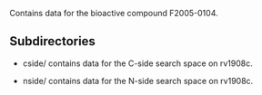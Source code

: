 Contains data for the bioactive compound F2005-0104.

## Subdirectories

- cside/ contains data for the C-side search space on rv1908c.

- nside/ contains data for the N-side search space on rv1908c.

